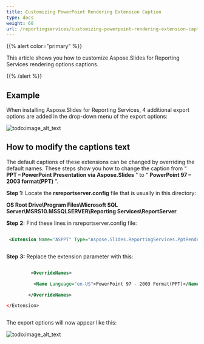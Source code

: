```yaml
---
title: Customizing PowerPoint Rendering Extension Caption
type: docs
weight: 60
url: /reportingservices/customizing-powerpoint-rendering-extension-caption/
---
```


{{% alert color="primary" %}} 

This article shows you how to customize Aspose.Slides for Reporting Services rendering options captions. 

{{% /alert %}} 
## **Example**
When installing Aspose.Slides for Reporting Services, 4 additional export options are added in the drop-down menu of the export options:

![todo:image_alt_text](customizing-powerpoint-rendering-extension-caption_1.png)
## **How to modify the captions text**
The default captions of these extensions can be changed by overriding the default names. These steps show you how to change the caption from “ **PPT – PowerPoint** **Presentation via** **Aspose.Slides** ” to “ **PowerPoint 97 – 2003 format(PPT)** ”. 

**Step 1:** Locate the **rsreportserver.config** file that is usually in this directory: 

**OS Root Drive\Program Files\Microsoft SQL Server\MSRS10.MSSQLSERVER\Reporting Services\ReportServer** 

**Step** **2:** Find these lines in rsreportserver.config file: 

``` xml

 <Extension Name="ASPPT" Type="Aspose.Slides.ReportingServices.PptRenderer,Aspose.Slides.ReportingServices"/>



```

**Step** **3:** Replace the extension parameter with this: 

**<Extension Name="ASPPT" Type="Aspose.Slides.ReportingServices.PptRenderer,Aspose.Slides.ReportingServices">**

``` xml

         <OverrideNames>

          <Name Language="en-US">PowerPoint 97 - 2003 Format(PPT)</Name>

        </OverrideNames>

</Extension>



```

The export options will now appear like this: 

![todo:image_alt_text](customizing-powerpoint-rendering-extension-caption_2.png)

